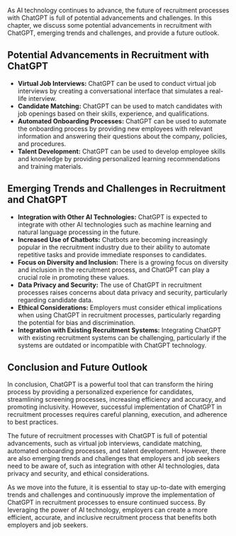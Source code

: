 
As AI technology continues to advance, the future of recruitment processes with ChatGPT is full of potential advancements and challenges. In this chapter, we discuss some potential advancements in recruitment with ChatGPT, emerging trends and challenges, and provide a future outlook.

Potential Advancements in Recruitment with ChatGPT
--------------------------------------------------

* **Virtual Job Interviews:** ChatGPT can be used to conduct virtual job interviews by creating a conversational interface that simulates a real-life interview.
* **Candidate Matching:** ChatGPT can be used to match candidates with job openings based on their skills, experience, and qualifications.
* **Automated Onboarding Processes:** ChatGPT can be used to automate the onboarding process by providing new employees with relevant information and answering their questions about the company, policies, and procedures.
* **Talent Development:** ChatGPT can be used to develop employee skills and knowledge by providing personalized learning recommendations and training materials.

Emerging Trends and Challenges in Recruitment and ChatGPT
---------------------------------------------------------

* **Integration with Other AI Technologies:** ChatGPT is expected to integrate with other AI technologies such as machine learning and natural language processing in the future.
* **Increased Use of Chatbots:** Chatbots are becoming increasingly popular in the recruitment industry due to their ability to automate repetitive tasks and provide immediate responses to candidates.
* **Focus on Diversity and Inclusion:** There is a growing focus on diversity and inclusion in the recruitment process, and ChatGPT can play a crucial role in promoting these values.
* **Data Privacy and Security:** The use of ChatGPT in recruitment processes raises concerns about data privacy and security, particularly regarding candidate data.
* **Ethical Considerations:** Employers must consider ethical implications when using ChatGPT in recruitment processes, particularly regarding the potential for bias and discrimination.
* **Integration with Existing Recruitment Systems:** Integrating ChatGPT with existing recruitment systems can be challenging, particularly if the systems are outdated or incompatible with ChatGPT technology.

Conclusion and Future Outlook
-----------------------------

In conclusion, ChatGPT is a powerful tool that can transform the hiring process by providing a personalized experience for candidates, streamlining screening processes, increasing efficiency and accuracy, and promoting inclusivity. However, successful implementation of ChatGPT in recruitment processes requires careful planning, execution, and adherence to best practices.

The future of recruitment processes with ChatGPT is full of potential advancements, such as virtual job interviews, candidate matching, automated onboarding processes, and talent development. However, there are also emerging trends and challenges that employers and job seekers need to be aware of, such as integration with other AI technologies, data privacy and security, and ethical considerations.

As we move into the future, it is essential to stay up-to-date with emerging trends and challenges and continuously improve the implementation of ChatGPT in recruitment processes to ensure continued success. By leveraging the power of AI technology, employers can create a more efficient, accurate, and inclusive recruitment process that benefits both employers and job seekers.
